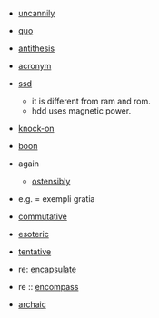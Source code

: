 - [uncannily](https://dictionary.cambridge.org/dictionary/english/uncannily)

- [quo](https://www.merriam-webster.com/dictionary/quo#:~:text=%3A%20something%20received%20or%20given%20for%20something%20else)

- [antithesis](https://dictionary.cambridge.org/ja/dictionary/english/antithesis)

- [acronym](https://dictionary.cambridge.org/dictionary/english/acronym)

- [ssd](https://securis.com/news/what-is-a-hard-drive/)
    - it is different from ram and rom.
    - hdd uses magnetic power.

- [knock-on](https://dictionary.cambridge.org/dictionary/english/knock-on)

- [boon](https://dictionary.cambridge.org/dictionary/english/boon)

- again
    - [ostensibly](https://dictionary.cambridge.org/ja/dictionary/english/ostensibly)

- e.g. = exempli gratia

- [commutative](https://dictionary.cambridge.org/dictionary/english/commutative)

- [esoteric](https://dictionary.cambridge.org/dictionary/english/esoteric?q=esoteric+)

- [tentative](https://dictionary.cambridge.org/dictionary/english/tentative)

- re: [encapsulate](https://dictionary.cambridge.org/ja/dictionary/english/encapsulate)

- re :: [encompass](https://www.oxfordlearnersdictionaries.com/definition/english/encompass?q=encompass)

- [archaic](https://dictionary.cambridge.org/dictionary/english/archaic)

